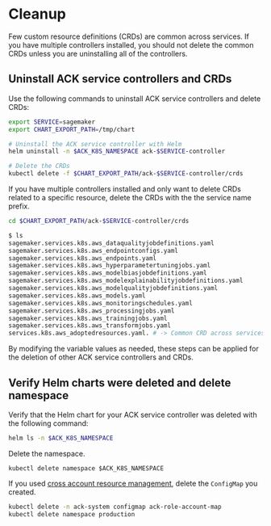 # Cleanup 

Few custom resource definitions (CRDs) are common across services. If you have multiple controllers installed, you should not delete the common CRDs unless you are uninstalling all of the controllers.

## Uninstall ACK service controllers and CRDs

Use the following commands to uninstall ACK service controllers and delete CRDs:
```bash
export SERVICE=sagemaker
export CHART_EXPORT_PATH=/tmp/chart

# Uninstall the ACK service controller with Helm
helm uninstall -n $ACK_K8S_NAMESPACE ack-$SERVICE-controller

# Delete the CRDs
kubectl delete -f $CHART_EXPORT_PATH/ack-$SERVICE-controller/crds
```

If you have multiple controllers installed and only want to delete CRDs related to a specific resource, delete the CRDs with the the service name prefix. 

```bash
cd $CHART_EXPORT_PATH/ack-$SERVICE-controller/crds

$ ls
sagemaker.services.k8s.aws_dataqualityjobdefinitions.yaml
sagemaker.services.k8s.aws_endpointconfigs.yaml
sagemaker.services.k8s.aws_endpoints.yaml
sagemaker.services.k8s.aws_hyperparametertuningjobs.yaml
sagemaker.services.k8s.aws_modelbiasjobdefinitions.yaml
sagemaker.services.k8s.aws_modelexplainabilityjobdefinitions.yaml
sagemaker.services.k8s.aws_modelqualityjobdefinitions.yaml
sagemaker.services.k8s.aws_models.yaml
sagemaker.services.k8s.aws_monitoringschedules.yaml
sagemaker.services.k8s.aws_processingjobs.yaml
sagemaker.services.k8s.aws_trainingjobs.yaml
sagemaker.services.k8s.aws_transformjobs.yaml
services.k8s.aws_adoptedresources.yaml. # -> Common CRD across services
```
By modifying the variable values as needed, these steps can be applied for the deletion of other ACK service controllers and CRDs.

## Verify Helm charts were deleted and delete namespace

Verify that the Helm chart for your ACK service controller was deleted with the following command:
```bash
helm ls -n $ACK_K8S_NAMESPACE
```

Delete the namespace. 
```
kubectl delete namespace $ACK_K8S_NAMESPACE
```

If you used [cross account resource management][carm-docs], delete the `ConfigMap` you created. 
```bash
kubectl delete -n ack-system configmap ack-role-account-map
kubectl delete namespace production
```

[carm-docs]: https://aws-controllers-k8s.github.io/community/user-docs/carm/

